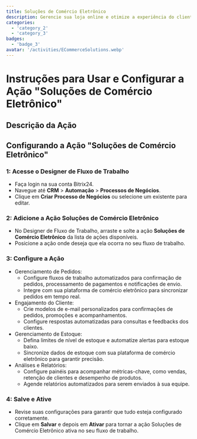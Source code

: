 ```yaml
---
title: Soluções de Comércio Eletrônico
description: Gerencie sua loja online e otimize a experiência do cliente.
categories: 
  - 'category_2'
  - 'category_3'
badges: 
  - 'badge_3'
avatar: '/activities/ECommerceSolutions.webp'
---
```

# Instruções para Usar e Configurar a Ação "Soluções de Comércio Eletrônico"

## Descrição da Ação

## **Configurando a Ação "Soluções de Comércio Eletrônico"**

### 1: Acesse o Designer de Fluxo de Trabalho
- Faça login na sua conta Bitrix24.
- Navegue até **CRM** > **Automação** > **Processos de Negócios**.
- Clique em **Criar Processo de Negócios** ou selecione um existente para editar.

### 2: Adicione a Ação Soluções de Comércio Eletrônico
- No Designer de Fluxo de Trabalho, arraste e solte a ação **Soluções de Comércio Eletrônico** da lista de ações disponíveis.
- Posicione a ação onde deseja que ela ocorra no seu fluxo de trabalho.

### 3: Configure a Ação
- Gerenciamento de Pedidos:
  - Configure fluxos de trabalho automatizados para confirmação de pedidos, processamento de pagamentos e notificações de envio.
  - Integre com sua plataforma de comércio eletrônico para sincronizar pedidos em tempo real.
- Engajamento do Cliente:
  - Crie modelos de e-mail personalizados para confirmações de pedidos, promoções e acompanhamentos.
  - Configure respostas automatizadas para consultas e feedbacks dos clientes.
- Gerenciamento de Estoque:
  - Defina limites de nível de estoque e automatize alertas para estoque baixo.
  - Sincronize dados de estoque com sua plataforma de comércio eletrônico para garantir precisão.
- Análises e Relatórios:
  - Configure painéis para acompanhar métricas-chave, como vendas, retenção de clientes e desempenho de produtos.
  - Agende relatórios automatizados para serem enviados à sua equipe.

### 4: Salve e Ative
- Revise suas configurações para garantir que tudo esteja configurado corretamente.
- Clique em **Salvar** e depois em **Ativar** para tornar a ação Soluções de Comércio Eletrônico ativa no seu fluxo de trabalho.